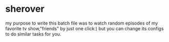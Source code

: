 # sherover

my purpose to write this batch file was to watch random episodes of my favorite tv show,"friends" by just one click:) but you can change its configs to do similar tasks for you.
